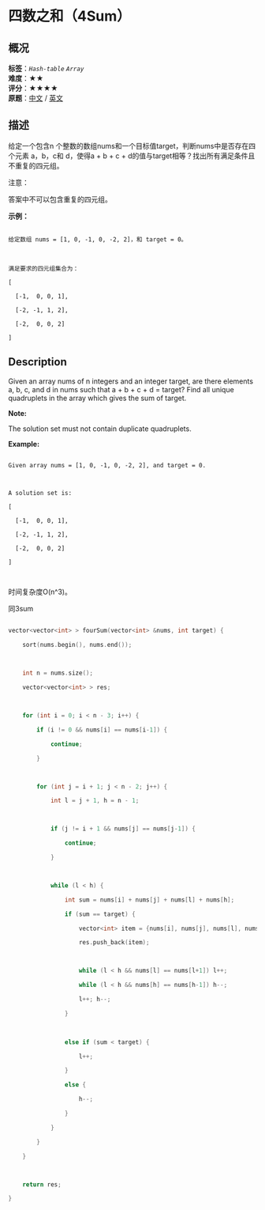 # 四数之和（4Sum）
## 概况
**标签**：*`Hash-table`*  *`Array`*<br>
**难度**：★★<br>
**评分**：★★★★<br>
**原题**：[中文](https://leetcode-cn.com/problems/4sum) / [英文](https://leetcode.com/problems/4sum)
## 描述

给定一个包含n 个整数的数组nums和一个目标值target，判断nums中是否存在四个元素 a，b，c和 d，使得a + b + c + d的值与target相等？找出所有满足条件且不重复的四元组。



注意：



答案中不可以包含重复的四元组。



**示例：**

```

给定数组 nums = [1, 0, -1, 0, -2, 2]，和 target = 0。



满足要求的四元组集合为：

[

  [-1,  0, 0, 1],

  [-2, -1, 1, 2],

  [-2,  0, 0, 2]

]

```



## Description

Given an array nums of n integers and an integer target, are there elements a, b, c, and d in nums such that a + b + c + d = target? Find all unique quadruplets in the array which gives the sum of target.



**Note:**





The solution set must not contain duplicate quadruplets.



**Example:**

```

Given array nums = [1, 0, -1, 0, -2, 2], and target = 0.



A solution set is:

[

  [-1,  0, 0, 1],

  [-2, -1, 1, 2],

  [-2,  0, 0, 2]

]



```





时间复杂度O(n^3)。

同3sum



```c++

vector<vector<int> > fourSum(vector<int> &nums, int target) {

	sort(nums.begin(), nums.end());

	

	int n = nums.size();

	vector<vector<int> > res;



	for (int i = 0; i < n - 3; i++) {

		if (i != 0 && nums[i] == nums[i-1]) {

			continue;

		}



		for (int j = i + 1; j < n - 2; j++) {

			int l = j + 1, h = n - 1;



			if (j != i + 1 && nums[j] == nums[j-1]) {

				continue;

			}



			while (l < h) {

				int sum = nums[i] + nums[j] + nums[l] + nums[h];

				if (sum == target) {

					vector<int> item = {nums[i], nums[j], nums[l], nums[h]};

					res.push_back(item);



					while (l < h && nums[l] == nums[l+1]) l++;

					while (l < h && nums[h] == nums[h-1]) h--;

					l++; h--;

				}

				

				else if (sum < target) {

					l++;

				}

				else {

					h--;

				}

			}

		}

	}



	return res;

}

```